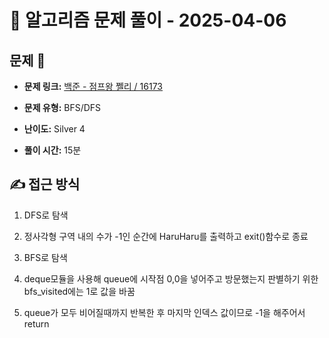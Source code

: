 # 📝 알고리즘 문제 풀이 - 2025-04-06

## 문제 📖

- **문제 링크:** [백준 - 점프왕 쩰리 / 16173](https://www.acmicpc.net/problem/16173)

- **문제 유형:** BFS/DFS

- **난이도:** Silver 4

- **풀이 시간:** 15분

## ✍ 접근 방식

1. DFS로 탐색
2. 정사각형 구역 내의 수가 -1인 순간에 HaruHaru를 출력하고 exit()함수로 종료

3. BFS로 탐색
4. deque모듈을 사용해 queue에 시작점 0,0을 넣어주고 방문했는지 판별하기 위한 bfs_visited에는 1로 값을 바꿈
5. queue가 모두 비어질때까지 반복한 후 마지막 인덱스 값이므로 -1을 해주어서 return
